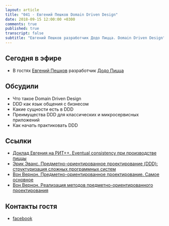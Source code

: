 ```yaml
---
layout: article
title: "041 - Евгений Пешков Domain Driven Design"
date: 2018-09-15 12:00:00 +0300
comments: true
published: true
transcript: false
subtitle: "Евгений Пешков разработчик Додо Пицца. Domain Driven Design"
---
```


## Сегодня в эфире

* В гостях [Евгений Пешков](https://www.facebook.com/epeshkov) разработчик [Додо Пицца](https://dodopizza.ru/) 

## Обсудили

* Что такое Domain Driven Design
* DDD как язык общения с бизнесом
* Какие сущности есть в DDD
* Преимущества DDD для классических и микросервисных приложений
* Как начать практиковать DDD

## Ссылки
* [Доклад Евгения на РИТ++. Eventual consistency при производстве пиццы](https://www.youtube.com/watch?v=DWfJWCWV_eQ)
* [Эрик Эванс. Предметно-ориентированное проектирование (DDD): структуризация сложных программных систем](https://www.ozon.ru/context/detail/id/147107976/?partner=devops_deflope&utm_content=link)
* [Вон Вернон. Предметно-ориентированное проектирование. Самое основное](https://www.ozon.ru/context/detail/id/140145967/?partner=devops_deflope&utm_content=link)
* [Вон Вернон. Реализация методов предметно-ориентированного проектирования](https://www.ozon.ru/context/detail/id/35045716/?partner=devops_deflope&utm_content=link)

## Контакты гостя
* [facebook](https://www.facebook.com/epeshkov)